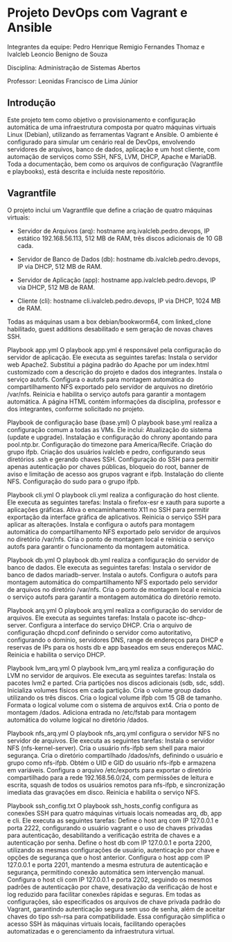 # Projeto DevOps com Vagrant e Ansible

Integrantes da equipe: Pedro Henrique Remigio Fernandes Thomaz e Ivalcleb Leoncio Benigno de Souza

Disciplina: Administração de Sistemas Abertos

Professor: Leonidas Francisco de Lima Júnior

## Introdução
Este projeto tem como objetivo o provisionamento e configuração automática de uma infraestrutura composta por quatro máquinas virtuais Linux (Debian), utilizando as ferramentas Vagrant e Ansible. O ambiente é configurado para simular um cenário real de DevOps, envolvendo servidores de arquivos, banco de dados, aplicação e um host cliente, com automação de serviços como SSH, NFS, LVM, DHCP, Apache e MariaDB. Toda a documentação, bem como os arquivos de configuração (Vagrantfile e playbooks), está descrita e incluída neste repositório.

## Vagrantfile

O projeto inclui um Vagrantfile que define a criação de quatro máquinas virtuais:

- Servidor de Arquivos (arq): hostname arq.ivalcleb.pedro.devops, IP estático 192.168.56.113, 512 MB de RAM, três discos adicionais de 10 GB cada.

- Servidor de Banco de Dados (db): hostname db.ivalcleb.pedro.devops, IP via DHCP, 512 MB de RAM.

- Servidor de Aplicação (app): hostname app.ivalcleb.pedro.devops, IP via DHCP, 512 MB de RAM.

- Cliente (cli): hostname cli.ivalcleb.pedro.devops, IP via DHCP, 1024 MB de RAM.
  
Todas as máquinas usam a box debian/bookworm64, com linked_clone habilitado, guest additions desabilitado e sem geração de novas chaves SSH.

  Playbook app.yml
O playbook app.yml é responsável pela configuração do servidor de aplicação. Ele executa as seguintes tarefas:
Instala o servidor web Apache2.
Substitui a página padrão do Apache por um index.html customizado com a descrição do projeto e dados dos integrantes.
Instala o serviço autofs.
Configura o autofs para montagem automática do compartilhamento NFS exportado pelo servidor de arquivos no diretório /var/nfs.
Reinicia e habilita o serviço autofs para garantir a montagem automática.
A página HTML contém informações da disciplina, professor e dos integrantes, conforme solicitado no projeto.

  Playbook de configuração base (base.yml)
O playbook base.yml realiza a configuração comum a todas as VMs. Ele inclui:
Atualização do sistema (update e upgrade).
Instalação e configuração do chrony apontando para pool.ntp.br.
Configuração do timezone para America/Recife.
Criação do grupo ifpb.
Criação dos usuários ivalcleb e pedro, configurando seus diretórios .ssh e gerando chaves SSH.
Configuração do SSH para permitir apenas autenticação por chaves públicas, bloqueio do root, banner de aviso e limitação de acesso aos grupos vagrant e ifpb.
Instalação do cliente NFS.
Configuração do sudo para o grupo ifpb.

  Playbook cli.yml
O playbook cli.yml realiza a configuração do host cliente. Ele executa as seguintes tarefas:
Instala o firefox-esr e xauth para suporte a aplicações gráficas.
Ativa o encaminhamento X11 no SSH para permitir exportação da interface gráfica de aplicativos.
Reinicia o serviço SSH para aplicar as alterações.
Instala e configura o autofs para montagem automática do compartilhamento NFS exportado pelo servidor de arquivos no diretório /var/nfs.
Cria o ponto de montagem local e reinicia o serviço autofs para garantir o funcionamento da montagem automática.
  
  Playbook db.yml
O playbook db.yml realiza a configuração do servidor de banco de dados. Ele executa as seguintes tarefas:
Instala o servidor de banco de dados mariadb-server.
Instala o autofs.
Configura o autofs para montagem automática do compartilhamento NFS exportado pelo servidor de arquivos no diretório /var/nfs.
Cria o ponto de montagem local e reinicia o serviço autofs para garantir a montagem automática do diretório remoto.
  
  Playbook arq.yml
O playbook arq.yml realiza a configuração do servidor de arquivos. Ele executa as seguintes tarefas:
Instala o pacote isc-dhcp-server.
Configura a interface do serviço DHCP.
Cria o arquivo de configuração dhcpd.conf definindo o servidor como autoritativo, configurando o domínio, servidores DNS, range de endereços para DHCP e reservas de IPs para os hosts db e app baseados em seus endereços MAC.
Reinicia e habilita o serviço DHCP.
  
  Playbook lvm_arq.yml
O playbook lvm_arq.yml realiza a configuração do LVM no servidor de arquivos. Ele executa as seguintes tarefas:
Instala os pacotes lvm2 e parted.
Cria partições nos discos adicionais (sdb, sdc, sdd).
Inicializa volumes físicos em cada partição.
Cria o volume group dados utilizando os três discos.
Cria o logical volume ifpb com 15 GB de tamanho.
Formata o logical volume com o sistema de arquivos ext4.
Cria o ponto de montagem /dados.
Adiciona entrada no /etc/fstab para montagem automática do volume logical no diretório /dados.

  Playbook nfs_arq.yml
O playbook nfs_arq.yml configura o servidor NFS no servidor de arquivos. Ele executa as seguintes tarefas:
Instala o servidor NFS (nfs-kernel-server).
Cria o usuário nfs-ifpb sem shell para maior segurança.
Cria o diretório compartilhado /dados/nfs, definindo o usuário e grupo como nfs-ifpb.
Obtém o UID e GID do usuário nfs-ifpb e armazena em variáveis.
Configura o arquivo /etc/exports para exportar o diretório compartilhado para a rede 192.168.56.0/24, com permissões de leitura e escrita, squash de todos os usuários remotos para nfs-ifpb, e sincronização imediata das gravações em disco.
Reinicia e habilita o serviço NFS.

  Playbook ssh_config.txt
O playbook ssh_hosts_config configura as conexões SSH para quatro máquinas virtuais locais nomeadas arq, db, app e cli. Ele executa as seguintes tarefas:
Define o host arq com IP 127.0.0.1 e porta 2222, configurando o usuário vagrant e o uso de chaves privadas para autenticação, desabilitando a verificação estrita de chaves e a autenticação por senha.
Define o host db com IP 127.0.0.1 e porta 2200, utilizando as mesmas configurações de usuário, autenticação por chave e opções de segurança que o host anterior.
Configura o host app com IP 127.0.0.1 e porta 2201, mantendo a mesma estrutura de autenticação e segurança, permitindo conexão automática sem intervenção manual.
Configura o host cli com IP 127.0.0.1 e porta 2202, seguindo os mesmos padrões de autenticação por chave, desativação da verificação de host e log reduzido para facilitar conexões rápidas e seguras.
Em todas as configurações, são especificados os arquivos de chave privada padrão do Vagrant, garantindo autenticação segura sem uso de senha, além de aceitar chaves do tipo ssh-rsa para compatibilidade.
Essa configuração simplifica o acesso SSH às máquinas virtuais locais, facilitando operações automatizadas e o gerenciamento da infraestrutura virtual.


